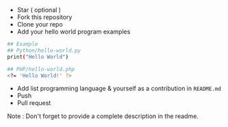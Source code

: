 - Star ( optional )
- Fork this repository
- Clone your repo
- Add your hello world program examples
```bash
## Example
## Python/hello-world.py
print("Hello World")

## PHP/hello-world.php
<?= 'Hello World!' ?>
```
- Add list programming language & yourself as a contribution in `README.md`
- Push
- Pull request

Note : Don't forget to provide a complete description in the readme. 
